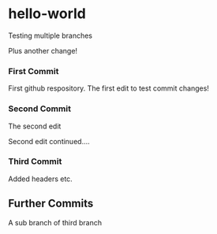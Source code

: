 # hello-world

Testing multiple branches

Plus another change!

### First Commit
First github respository. The first edit to test commit changes!

### Second Commit
The second edit

Second edit continued....

### Third Commit
Added headers etc.

## Further Commits

A sub branch of third branch
